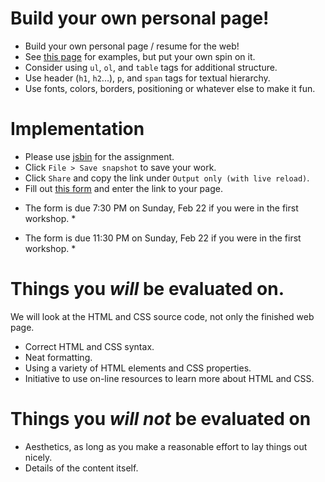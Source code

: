 Build your own personal page!
=
- Build your own personal page / resume for the web!
- See [this page](http://cs.nyu.edu/web/People/phdstudents.html) for examples, but put your own spin on it.
- Consider using `ul`, `ol`, and `table` tags for additional structure.
- Use header (`h1`, `h2`...), `p`, and `span` tags for textual hierarchy.
- Use fonts, colors, borders, positioning or whatever else to make it fun.

Implementation
=
- Please use [jsbin](http://jsbin.com) for the assignment.
- Click `File > Save snapshot` to save your work.
- Click `Share` and copy the link under `Output only (with live reload)`.
- Fill out [this form](https://c4qnyc.wufoo.com/forms/access-code-htmlcss-workshop-project-submission/) and enter the link to your page.
 
* The form is due 7:30 PM on Sunday, Feb 22 if you were in the first workshop. *

* The form is due 11:30 PM on Sunday, Feb 22 if you were in the first workshop. *

Things you *will* be evaluated on.
=
We will look at the HTML and CSS source code, not only the finished web page.
- Correct HTML and CSS syntax.
- Neat formatting.
- Using a variety of HTML elements and CSS properties.
- Initiative to use on-line resources to learn more about HTML and CSS.

Things you *will not* be evaluated on
=
- Aesthetics, as long as you make a reasonable effort to lay things out nicely.
- Details of the content itself.
